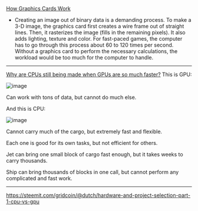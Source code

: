 [How Graphics Cards Work](https://computer.howstuffworks.com/graphics-card.htm)
- Creating an image out of binary data is a demanding process. To make a 3-D image, the graphics card first creates a wire frame out of straight lines. Then, it rasterizes the image (fills in the remaining pixels). It also adds lighting, texture and color. For fast-paced games, the computer has to go through this process about 60 to 120 times per second. Without a graphics card to perform the necessary calculations, the workload would be too much for the computer to handle.

---------


[Why are CPUs still being made when GPUs are so much faster?](https://www.quora.com/Why-are-CPUs-still-being-made-when-GPUs-are-so-much-faster/answer/Boris-Petrov-7)
This is GPU:

![image](https://user-images.githubusercontent.com/22516811/200838692-e36858d3-3c8b-4566-85ed-7cb4966e6130.png)

Can work with tons of data, but cannot do much else.

And this is CPU:

![image](https://user-images.githubusercontent.com/22516811/200838819-47912751-d0a3-4f1a-94c1-8f11046b3a75.png)

Cannot carry much of the cargo, but extremely fast and flexible.

Each one is good for its own tasks, but not efficient for others.

Jet can bring one small block of cargo fast enough, but it takes weeks to carry thousands.

Ship can bring thousands of blocks in one call, but cannot perform any complicated and fast work.

---------

https://steemit.com/gridcoin/@dutch/hardware-and-project-selection-part-1-cpu-vs-gpu

